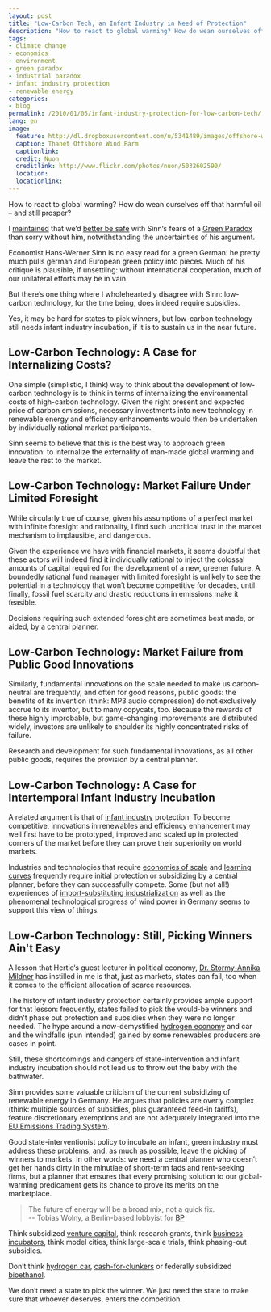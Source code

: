 ```yaml
---
layout: post
title: "Low-Carbon Tech, an Infant Industry in Need of Protection"
description: "How to react to global warming? How do wean ourselves off that harmful oil -- and still prosper?"
tags: 
- climate change
- economics
- environment
- green paradox
- industrial paradox
- infant industry protection
- renewable energy
categories:
- blog
permalink: /2010/01/05/infant-industry-protection-for-low-carbon-tech/
lang: en
image:
  feature: http://dl.dropboxusercontent.com/u/5341489/images/offshore-windmills_crop.jpg
  caption: Thanet Offshore Wind Farm
  captionlink: 
  credit: Nuon
  creditlink: http://www.flickr.com/photos/nuon/5032602590/
  location: 
  locationlink:
---
```


How to react to global warming? 
How do wean ourselves off that harmful oil – and still prosper?

I [maintained](http://maxheld.wordpress.com/2009/12/10/the-copenhagen-game/) that we’d [better be safe](http://maxheld.wordpress.com/2009/04/16/for-alarmism/) with Sinn‘s fears of a [Green Paradox](http://en.wikipedia.org/wiki/Green_paradox) than sorry without him, notwithstanding the uncertainties of his argument.

Economist Hans-Werner Sinn is no easy read for a green German: 
he pretty much pulls german and European green policy into pieces. 
Much of his critique is plausible, if unsettling: 
without international cooperation, much of our unilateral efforts may be in vain.

But there’s one thing where I wholeheartedly disagree with Sinn: 
low-carbon technology, for the time being, does indeed require subsidies.

Yes, it may be hard for states to pick winners, but low-carbon technology still needs infant industry incubation, if it is to sustain us in the near future.


## Low-Carbon Technology: A Case for Internalizing Costs?

One simple (simplistic, I think) way to think about the development of low-carbon technology is to think in terms of internalizing the environmental costs of high-carbon technology. 
Given the right present and expected price of carbon emissions, necessary investments into new technology in renewable energy and efficiency enhancements would then be undertaken by individually rational market participants.

Sinn seems to believe that this is the best way to approach green innovation: 
to internalize the externality of man-made global warming and leave the rest to the market.


## Low-Carbon Technology: Market Failure Under Limited Foresight

While circularly true of course, given his assumptions of a perfect market with infinite foresight and rationality, I find such uncritical trust in the market mechanism to implausible, and dangerous.

Given the experience we have with financial markets, it seems doubtful that these actors will indeed find it individually rational to inject the colossal amounts of capital required for the development of a new, greener future. 
A boundedly rational fund manager with limited foresight is unlikely to see the potential in a technology that won’t become competitive for decades, until finally, fossil fuel scarcity and drastic reductions in emissions make it feasible.

Decisions requiring such extended foresight are sometimes best made, or aided, by a central planner.


## Low-Carbon Technology: Market Failure from Public Good Innovations

Similarly, fundamental innovations on the scale needed to make us carbon-neutral are frequently, and often for good reasons, public goods: 
the benefits of its invention (think: MP3 audio compression) do not exclusively accrue to its inventor, but to many copycats, too. 
Because the rewards of these highly improbable, but game-changing improvements are distributed widely, investors are unlikely to shoulder its highly concentrated risks of failure.

Research and development for such fundamental innovations, as all other public goods, requires the provision by a central planner.


## Low-Carbon Technology: A Case for Intertemporal Infant Industry Incubation

A related argument is that of [infant industry](http://en.wikipedia.org/wiki/International_economics#Infant_industries) protection. 
To become competitive, innovations in renewables and efficiency enhancement may well first have to be prototyped, improved and scaled up in protected corners of the market before they can prove their superiority on world markets.

Industries and technologies that require [economies of scale](http://en.wikipedia.org/wiki/Economies_of_scale) and [learning curves](http://en.wikipedia.org/wiki/Learning_curve) frequently require initial protection or subsidizing by a central planner, before they can successfully compete. 
Some (but not all!) experiences of [import-substituting industrialization](http://en.wikipedia.org/wiki/Import_substitution_industrialization) as well as the phenomenal technological progress of wind power in Germany seems to support this view of things.


## Low-Carbon Technology: Still, Picking Winners Ain't Easy

A lesson that Hertie‘s guest lecturer in political economy, [Dr. Stormy-Annika Mildner](http://www.swp-berlin.org/en/forscher/forscherprofil.php?id=6148) has instilled in me is that, just as markets, states can fail, too when it comes to the efficient allocation of scarce resources.

The history of infant industry protection certainly provides ample support for that lesson: 
frequently, states failed to pick the would-be winners and didn’t phase out protection and subsidies when they were no longer needed. The hype around a now-demystified [hydrogen economy](http://en.wikipedia.org/wiki/Hydrogen_economy) and car and the windfalls (pun intended) gained by some renewables producers are cases in point.

Still, these shortcomings and dangers of state-intervention and infant industry incubation should not lead us to throw out the baby with the bathwater.

Sinn provides some valuable criticism of the current subsidizing of renewable energy in Germany. 
He argues that policies are overly complex (think: multiple sources of subsidies, plus guaranteed feed-in tariffs), feature discretionary exemptions and are not adequately integrated into the [EU Emissions Trading System](http://en.wikipedia.org/wiki/European_Union_Emission_Trading_Scheme).

Good state-interventionist policy to incubate an infant, green industry must address these problems, and, as much as possible, leave the picking of winners to markets. 
In other words: we need a central planner who doesn’t get her hands dirty in the minutiae of short-term fads and rent-seeking firms, but a planner that ensures that every promising solution to our global-warming predicament gets its chance to prove its merits on the marketplace.

> The future of energy will be a broad mix, not a quick fix.    
> -- Tobias Wolny, a Berlin-based lobbyist for [BP](http://www.bp.com/)

Think subsidized [venture capital](http://en.wikipedia.org/wiki/Venture_capital), think research grants, think [business incubators](http://en.wikipedia.org/wiki/Business_incubator), think model cities, think large-scale trials, think phasing-out subsidies.

Don’t think [hydrogen car](http://en.wikipedia.org/wiki/Hydrogen_vehicle), [cash-for-clunkers](http://en.wikipedia.org/wiki/Car_Allowance_Rebate_System) or federally subsidized [bioethanol](http://en.wikipedia.org/wiki/Biofuel).

We don’t need a state to pick the winner. We just need the state to make sure that whoever deserves, enters the competition.